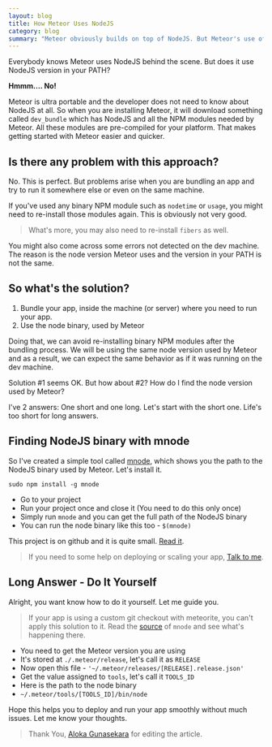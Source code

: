 ```yaml
---
layout: blog
title: How Meteor Uses NodeJS
category: blog
summary: "Meteor obviously builds on top of NodeJS. But Meteor's use of NodeJS is far from typical. Learn how Meteor uses NodeJS and learn how to find the NodeJS version used by Meteor."
---
```


Everybody knows Meteor uses NodeJS behind the scene. But does it use NodeJS version in your PATH? 

**Hmmm.... No!**

Meteor is ultra portable and the developer does not need to know about NodeJS at all. So when you are installing Meteor, it will download something called `dev_bundle` which has NodeJS and all the NPM modules needed by Meteor. All these modules are pre-compiled for your platform. That makes getting started with Meteor easier and quicker.

## Is there any problem with this approach?

No. This is perfect. But problems arise when you are bundling an app and try to run it somewhere else or even on the same machine. 

If you've used any binary NPM module such as `nodetime` or `usage`, you might need to re-install those modules again. This is obviously not very good.

> What's more, you may also need to re-install `fibers` as well.

You might also come across some errors not detected on the dev machine. The reason is the node version Meteor uses and the version in your PATH is not the same. 

## So what's the solution?

1. Bundle your app, inside the machine (or server) where you need to run your app.
2. Use the node binary, used by Meteor 

Doing that, we can avoid re-installing binary NPM modules  after the bundling process. We will be using the same node version used by Meteor and as a result, we can expect the same behavior as if it was running on the dev machine.

Solution #1 seems OK. But how about #2? How do I find the node version used by Meteor?

I've 2 answers: One short and one long. Let's start with the short one. Life's too short for long answers.

## Finding NodeJS binary with mnode

So I've created a simple tool called [mnode](https://github.com/arunoda/mnode), which shows you the path to the NodeJS binary used by Meteor. Let's install it.

    sudo npm install -g mnode

* Go to your project
* Run your project once and close it (You need to do this only once)
* Simply run `mnode` and you can get the full path of the NodeJS binary
* You can run the node binary like this too - `$(mnode)`

This project is on github and it is quite small. [Read it](https://github.com/arunoda/mnode/blob/master/index.js). 

> If you need to some help on deploying or scaling your app, [Talk to me](mailto:arunoda.susiripala@gmail.com).

## Long Answer - Do It Yourself 

Alright, you want know how to do it yourself. Let me guide you.
> If your app is using a custom git checkout with meteorite, you can't apply this solution to it. Read the [source](https://github.com/arunoda/mnode/blob/master/index.js) of `mnode` and see what's happening there.

* You need to get the Meteor version you are using
* It's stored at `./.meteor/release`, let's call it  as `RELEASE`
* Now open this file - `'~/.meteor/releases/[RELEASE].release.json'`
* Get the value assigned to `tools`, let's call it `TOOLS_ID`
* Here is the path to the node binary
* `~/.meteor/tools/[TOOLS_ID]/bin/node`

Hope this helps you to deploy and run your app smoothly without much issues. Let me know your thoughts. 

> Thank You, [Aloka Gunasekara](https://twitter.com/alokag) for editing the article.

